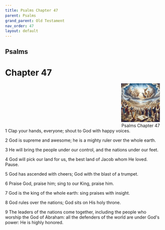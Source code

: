 ```yaml
---
title: Psalms Chapter 47
parent: Psalms
grand_parent: Old Testament
nav_order: 47
layout: default
---
```


## Psalms

# Chapter 47

<div style="clear: both; text-align: right;">
    <img src="/assets/Image/Psalms/500/47.jpg" alt="Psalms Chapter 47" class="chapter-image" style="max-width: 25%; height: auto;"/>
    <figcaption style="font-size: 14px;">Psalms Chapter 47</figcaption>
</div>
1 Clap your hands, everyone; shout to God with happy voices.

2 God is supreme and awesome; he is a mighty ruler over the whole earth.

3 He will bring the people under our control, and the nations under our feet.

4 God will pick our land for us, the best land of Jacob whom He loved. Pause.

5 God has ascended with cheers; God with the blast of a trumpet.

6 Praise God, praise him; sing to our King, praise him.

7 God is the king of the whole earth: sing praises with insight.

8 God rules over the nations; God sits on His holy throne.

9 The leaders of the nations come together, including the people who worship the God of Abraham: all the defenders of the world are under God's power: He is highly honored.


